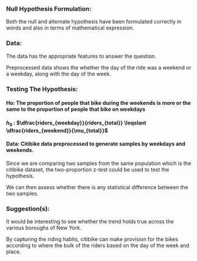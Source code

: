 ### Null Hypothesis Formulation:

Both the null and alternate hypothesis have been formulated correctly in words and also in terms of mathematical expression.

### Data:

The data has the appropriate features to answer the question.

Preprocessed data shows the whether the day of the ride was a weekend or a weekday, along with the day of the week.


### Testing The Hypothesis:

#### Ho: The proportion of people that bike during the weekends is more or the same to the proportion of people that bike on weekdays
#### $h_0$ : $\dfrac{riders_{weekday}}{riders_{total}} \leqslant  \dfrac{riders_{weekend}}{\mu_{total}}$

#### Data: Citibike data preprocessed to generate samples by weekdays and weekends.

Since we are comparing two samples from the same population which is the citibike dataset, the two-proportion z-test could be used to test the hypothesis. 

We can then assess whether there is any statistical difference between the two samples.


### Suggestion(s):

It would be interesting to see whether the trend holds true across the various boroughs of New York. 

By capturing the riding habits, citibike can make provision for the bikes according to where the bulk of the riders based on the day of the week and place.